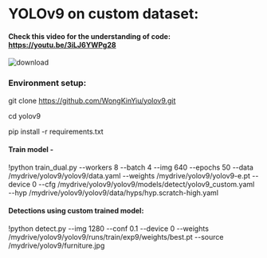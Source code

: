 # YOLOv9 on custom dataset:

#### Check this video for the understanding of code: https://youtu.be/3iLJ6YWPg28

![download](https://github.com/AarohiSingla/YOLOv9/assets/60029146/4648e5d6-6b6e-4e88-9f22-7fb0b599dd04)


### Environment setup:

git clone https://github.com/WongKinYiu/yolov9.git

cd yolov9

pip install -r requirements.txt

#### Train model - 
!python train_dual.py --workers 8 --batch 4  --img 640 --epochs 50 --data /mydrive/yolov9/yolov9/data.yaml --weights /mydrive/yolov9/yolov9-e.pt --device 0 --cfg /mydrive/yolov9/yolov9/models/detect/yolov9_custom.yaml --hyp /mydrive/yolov9/yolov9/data/hyps/hyp.scratch-high.yaml

#### Detections using custom trained model:
!python detect.py --img 1280 --conf 0.1 --device 0 --weights /mydrive/yolov9/yolov9/runs/train/exp9/weights/best.pt --source /mydrive/yolov9/furniture.jpg

